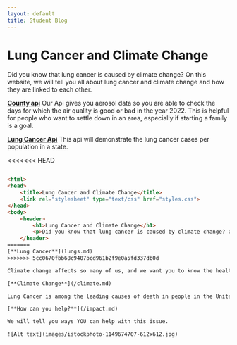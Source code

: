 ```yaml
---
layout: default
title: Student Blog
---
```


# Lung Cancer and Climate Change

Did you know that lung cancer is caused by climate change? On this website, we will tell you all about lung cancer and climate change and how they are linked to each other.

[**County api**](/county.md)
 Our Api gives you aerosol data so you are able to check the days for which the air quality is good or bad in the year 2022. This is helpful for people who want to settle down in an area, especially if starting a family is a goal. 

[**Lung Cancer Api**](/distribution.md)
This api will demonstrate the lung cancer cases per population in a state. 

<<<<<<< HEAD
```html

<html>
<head>
    <title>Lung Cancer and Climate Change</title>
    <link rel="stylesheet" type="text/css" href="styles.css">
</head>
<body>
    <header>
        <h1>Lung Cancer and Climate Change</h1>
        <p>Did you know that lung cancer is caused by climate change? On this website, we will tell you all about lung cancer and climate change and how they are linked to each other.</p>
    </header>
=======
[**Lung Cancer**](lungs.md)
>>>>>>> 5cc0670fbb68c9407bcd961b2f9e0a5fd337db0d

Climate change affects so many of us, and we want you to know the health impacts of this issue.

[**Climate Change**](/climate.md)

Lung Cancer is among the leading causes of death in people in the United States. We want to spread awareness about lung cancer as not many people know of this issue.

[**How can you help?**](/impact.md)

We will tell you ways YOU can help with this issue. 

![Alt text](images/istockphoto-1149674707-612x612.jpg)

